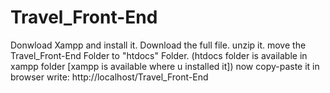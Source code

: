 # Travel_Front-End

Donwload Xampp and install it.
Download the full file. unzip it.
move the Travel_Front-End Folder to "htdocs" Folder. (htdocs folder is available in xampp folder [xampp is available where u installed it])
now copy-paste it in browser write: http://localhost/Travel_Front-End
